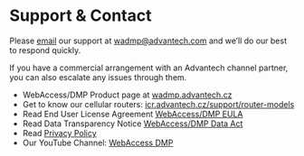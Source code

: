 # Support & Contact

Please [email](mailto:wadmp@advantech.com) our support at [wadmp@advantech.com](mailto:wadmp@advantech.com) and we’ll do our best to respond quickly.

If you have a commercial arrangement with an Advantech channel partner, you can also escalate any issues through them.

* WebAccess/DMP Product page at [wadmp.advantech.cz](https://wadmp.advantech.cz)
* Get to know our cellular routers: [icr.advantech.cz/support/router-models](https://icr.advantech.cz/support/router-models)
* Read End User License Agreement [WebAccess/DMP EULA](/eula.html)
* Read Data Transparency Notice [WebAccess/DMP Data Act](/data-transparency-notice.html)
* Read [Privacy Policy](/privacy-policy.html)
* Our YouTube Channel: [WebAccess DMP](https://www.youtube.com/channel/UCjvN8QMC2pmALE6t3H09fjg)
